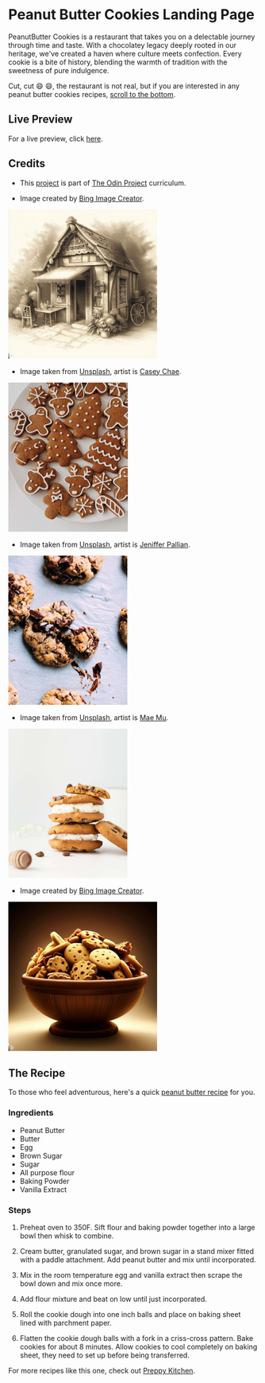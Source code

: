 # Peanut Butter Cookies Landing Page
PeanutButter Cookies is a restaurant that takes you on a delectable journey through time and taste. With a chocolatey legacy deeply rooted in our heritage, we've created a haven where culture meets confection. Every cookie is a bite of history, blending the warmth of tradition with the sweetness of pure indulgence.

Cut, cut 😄 😄, the restaurant is not real, but if you are interested in any peanut butter cookies recipes, [scroll to the bottom](https://github.com/lindelwa122/odin-landing-page#the-recipe).

## Live Preview
For a live preview, click [here](https://lindelwa122.github.io/odin-landing-page).

## Credits
- This [project](https://www.theodinproject.com/lessons/foundations-landing-page) is part of [The Odin Project](https://www.theodinproject.com/) curriculum.

- Image created by [Bing Image Creator](https://www.bing.com/images/create?form=FLPGEN).
<img height="300px" src="assets/images/restaurant-image.jpeg" alt="our old peanut butter cookies restaurant in 1828">

- Image taken from [Unsplash](https://unsplash.com), artist is [Casey Chae](https://unsplash.com/@chaseycasey).
<img height="300px" src="assets/images/cookie-001.jpg" alt="brown cookies on a white ceramic plate">

- Image taken from [Unsplash](https://unsplash.com), artist is [Jeniffer Pallian](https://unsplash.com/@foodess).
<img height="300px" src="assets/images/cookie-002.jpg" alt="close-up photo of baked cookies">

- Image taken from [Unsplash](https://unsplash.com), artist is [Mae Mu](https://unsplash.com/@picoftasty).
<img height="300px" src="assets/images/cookie-003.jpg" alt="pile of cookies">

- Image created by [Bing Image Creator](https://www.bing.com/images/create?form=FLPGEN).
<img height="300px" src="assets/images/cookie-004.jpeg" alt="brown cookies on a white ceramic plate">

## The Recipe
To those who feel adventurous, here's a quick [peanut butter recipe](https://preppykitchen.com/peanut-butter-cookies-recipe/) for you.

### Ingredients
- Peanut Butter
- Butter
- Egg
- Brown Sugar
- Sugar
- All purpose flour
- Baking Powder
- Vanilla Extract

### Steps
1. Preheat oven to 350F. Sift flour and baking powder together into a large bowl then whisk to combine.

2. Cream butter, granulated sugar, and brown sugar in a stand mixer fitted with a paddle attachment. Add peanut butter and mix until incorporated.

3. Mix in the room temperature egg and vanilla extract then scrape the bowl down and mix once more.

4. Add flour mixture and beat on low until just incorporated.

5.  Roll the cookie dough into one inch balls and place on baking sheet lined with parchment paper.

6. Flatten the cookie dough balls with a fork in a criss-cross pattern. Bake cookies for about 8 minutes. Allow cookies to cool completely on baking sheet, they need to set up before being transferred.

For more recipes like this one, check out [Preppy Kitchen](https://www.preppykitchen.com/).